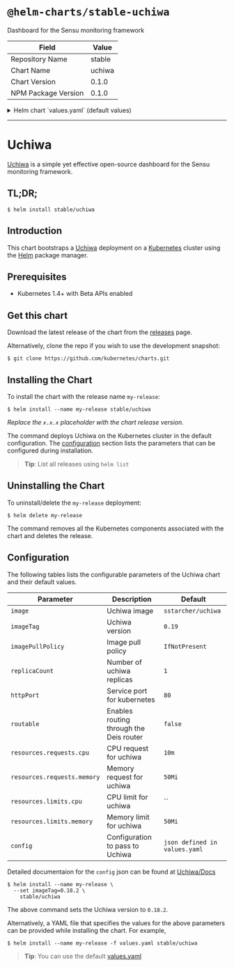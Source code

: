 # `@helm-charts/stable-uchiwa`

Dashboard for the Sensu monitoring framework

| Field               | Value  |
| ------------------- | ------ |
| Repository Name     | stable |
| Chart Name          | uchiwa |
| Chart Version       | 0.1.0  |
| NPM Package Version | 0.1.0  |

<details>

<summary>Helm chart `values.yaml` (default values)</summary>

```yaml
# Docker image name
image: 'sstarcher/uchiwa'
# Docker image tag
imageTag: '0.19'

# Image pull policy for the container
pullPolicy: 'IfNotPresent'

# How many uchiwa containers to spawn
replicaCount: 1

# How to publish the service http://kubernetes.io/docs/user-guide/services/#publishing-services---service-types
serviceType: ClusterIP

# Service port to expose Uchiwa on
httpPort: 80

# If set to true, the service will be exposed via the Deis Router if setup https://github.com/deis/router
deis:
  routable: false
  domains: uchiwa

# CPU and Memory limit and request for Uchiwa
resources:
  limits:
    memory: 50Mi
  requests:
    memory: 50Mi
    cpu: 10m

# Uchiwa configuration https://docs.uchiwa.io/getting-started/configuration/
config: |-
  {
    "sensu": [
      {
        "name": "Sensu",
        "host": "sensu",
        "port": 4567
      }
    ],
    "uchiwa": {
      "host": "0.0.0.0",
      "port": 3000,
      "refresh": 10,
      "loglevel": "info"
    }
  }
```

</details>

---

# Uchiwa

[Uchiwa](https://uchiwa.io) is a simple yet effective open-source dashboard for the Sensu monitoring framework.

## TL;DR;

```console
$ helm install stable/uchiwa
```

## Introduction

This chart bootstraps a [Uchiwa](https://github.com/sstarcher/docker-uchiwa) deployment on a [Kubernetes](http://kubernetes.io) cluster using the [Helm](https://helm.sh) package manager.

## Prerequisites

- Kubernetes 1.4+ with Beta APIs enabled

## Get this chart

Download the latest release of the chart from the [releases](../../../releases) page.

Alternatively, clone the repo if you wish to use the development snapshot:

```console
$ git clone https://github.com/kubernetes/charts.git
```

## Installing the Chart

To install the chart with the release name `my-release`:

```console
$ helm install --name my-release stable/uchiwa
```

_Replace the `x.x.x` placeholder with the chart release version._

The command deploys Uchiwa on the Kubernetes cluster in the default configuration. The [configuration](#configuration) section lists the parameters that can be configured during installation.

> **Tip**: List all releases using `helm list`

## Uninstalling the Chart

To uninstall/delete the `my-release` deployment:

```console
$ helm delete my-release
```

The command removes all the Kubernetes components associated with the chart and deletes the release.

## Configuration

The following tables lists the configurable parameters of the Uchiwa chart and their default values.

| Parameter                   | Description                             | Default                       |
| --------------------------- | --------------------------------------- | ----------------------------- |
| `image`                     | Uchiwa image                            | `sstarcher/uchiwa`            |
| `imageTag`                  | Uchiwa version                          | `0.19`                        |
| `imagePullPolicy`           | Image pull policy                       | `IfNotPresent`                |
| `replicaCount`              | Number of uchiwa replicas               | `1`                           |
| `httpPort`                  | Service port for kubernetes             | `80`                          |
| `routable`                  | Enables routing through the Deis router | `false`                       |
| `resources.requests.cpu`    | CPU request for uchiwa                  | `10m`                         |
| `resources.requests.memory` | Memory request for uchiwa               | `50Mi`                        |
| `resources.limits.cpu`      | CPU limit for uchiwa                    | ``                            |
| `resources.limits.memory`   | Memory limit for uchiwa                 | `50Mi`                        |
| `config`                    | Configuration to pass to Uchiwa         | `json defined in values.yaml` |

Detailed documentaion for the `config` json can be found at [Uchiwa/Docs](https://docs.uchiwa.io/getting-started/configuration/)

```console
$ helm install --name my-release \
  --set imageTag=0.18.2 \
    stable/uchiwa
```

The above command sets the Uchiwa version to `0.18.2`.

Alternatively, a YAML file that specifies the values for the above parameters can be provided while installing the chart. For example,

```console
$ helm install --name my-release -f values.yaml stable/uchiwa
```

> **Tip**: You can use the default [values.yaml](values.yaml)

